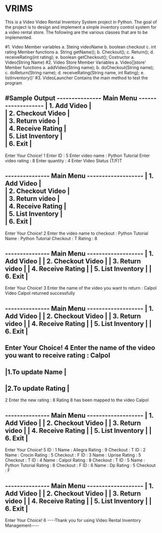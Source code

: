 # VRIMS
This is a Video Video Rental Inventory System project in Python.
The goal of the project is to design and implement a simple inventory control system for a video rental store.
The following are the various classes that are to be implemented.

#1. Video
  Member variables
      a. Steing videoName
      b. boolean checkout
      c. int rating
  Member functions
      a. String getName();
      b. Checkout();
      c. Return();
      d. receiveRating(int rating);
      e. boolean getCheckout();
  Costructor
      a. Video(String Name)
#2. Video Store
  Member Variables
      a. Video[]store'
  Member functions
      a. addVideo(String name);
      b. doCheckout(String name);
      c. doReturn(String name);
      d. receiveRating(String name, int Rating);
      e. listInventory()'
#3. VideoLauncher
   Contains the main method to test the program 

#Sample Output
--------------- Main Menu -------------------
|    1. Add Video                   |        
|    2. Checkout Video              |        
|    3. Return video                |        
|    4. Receive Rating              |        
|    5. List Inventory              |        
|    6. Exit                        |        
---------------------------------------------
Enter Your Choice!
1
Enter ID : 5
Enter video name : Python Tutorial
Enter video rating : 8
Enter quantity : 4
Enter Video Status (T/F)T

--------------- Main Menu -------------------
|    1. Add Video                   |        
|    2. Checkout Video              |        
|    3. Return video                |        
|    4. Receive Rating              |        
|    5. List Inventory              |        
|    6. Exit                        |        
---------------------------------------------
Enter Your Choice!
2
Enter the video name to checkout : Python Tutorial
Name :  Python Tutorial 
 Checkout :  T
 Rating :  8
 
 --------------- Main Menu -------------------
|    1. Add Video                   |
|    2. Checkout Video              |
|    3. Return video                |
|    4. Receive Rating              |
|    5. List Inventory              |
|    6. Exit                        |
---------------------------------------------
Enter Your Choice!
3
Enter the name of the video you want to return : Calpol
Video Calpol returned successfully

--------------- Main Menu -------------------
|    1. Add Video                   |
|    2. Checkout Video              |
|    3. Return video                |
|    4. Receive Rating              |
|    5. List Inventory              |
|    6. Exit                        |
---------------------------------------------
Enter Your Choice!
4
Enter the name of the video you want to receive rating : Calpol
---------------------------------------------
|1.To update Name                           |
---------------------------------------------
|2.To update Rating                         |
---------------------------------------------
2
Enter the new rating : 8
Rating  8 has been mapped to the video  Calpol

--------------- Main Menu -------------------
|    1. Add Video                   |
|    2. Checkout Video              |
|    3. Return video                |
|    4. Receive Rating              |
|    5. List Inventory              |
|    6. Exit                        |
---------------------------------------------
Enter Your Choice!
5
ID :  1   Name :  Allegra  Rating :  9   Checkout :  T
ID :  2   Name :  Crocin   Rating :  5   Checkout :  F
ID :  3   Name :  Uprise   Rating :  5   Checkout :  T
ID :  4   Name :  Calpol   Rating :  8   Checkout :  T
ID :  5   Name :  Python Tutorial Rating :  8 Checkout :  F
ID :  6   Name :  Dp       Rating :  5   Checkout :  F
 
--------------- Main Menu -------------------
|    1. Add Video                   |
|    2. Checkout Video              |
|    3. Return video                |
|    4. Receive Rating              |
|    5. List Inventory              |
|    6. Exit                        |
---------------------------------------------
Enter Your Choice!
6
----Thank you for using Video Rental Inventory Management----
